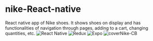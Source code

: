 # nike-React-native
React native app of Nike shoes. It shows shoes on display and has functionalities of navigation through pages, adding to a cart, changing quantities, etc.
![React Native](https://img.shields.io/badge/react_native-%2320232a.svg?style=for-the-badge&logo=react&logoColor=%2361DAFB) ![Redux](https://img.shields.io/badge/redux-%23593d88.svg?style=for-the-badge&logo=redux&logoColor=white) 	![Expo](https://img.shields.io/badge/expo-1C1E24?style=for-the-badge&logo=expo&logoColor=#D04A37)
![coverNike-CB](https://user-images.githubusercontent.com/53387537/234579801-05b560b3-8a0f-474d-af4c-e29f75365616.png)
